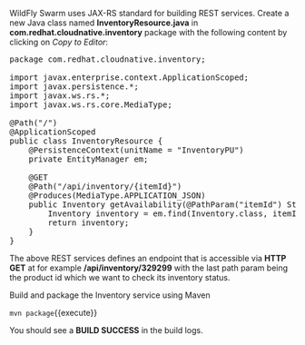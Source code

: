 WildFly Swarm uses JAX-RS standard for building REST services. Create a new Java class named 
**InventoryResource.java** in **com.redhat.cloudnative.inventory** package with the following 
content by clicking on *Copy to Editor*:

<pre class="file" data-filename="./inventory-wildfly-swarm/src/main/java/com/redhat/cloudnative/inventory/InventoryResource.java" data-target="replace">
package com.redhat.cloudnative.inventory;

import javax.enterprise.context.ApplicationScoped;
import javax.persistence.*;
import javax.ws.rs.*;
import javax.ws.rs.core.MediaType;

@Path("/")
@ApplicationScoped
public class InventoryResource {
    @PersistenceContext(unitName = "InventoryPU")
    private EntityManager em;

    @GET
    @Path("/api/inventory/{itemId}")
    @Produces(MediaType.APPLICATION_JSON)
    public Inventory getAvailability(@PathParam("itemId") String itemId) {
        Inventory inventory = em.find(Inventory.class, itemId);
        return inventory;
    }
}
</pre>

The above REST services defines an endpoint that is accessible via **HTTP GET** at 
for example **/api/inventory/329299** with 
the last path param being the product id which we want to check its inventory status.

Build and package the Inventory service using Maven

`mvn package`{{execute}}

You should see a **BUILD SUCCESS** in the build logs.